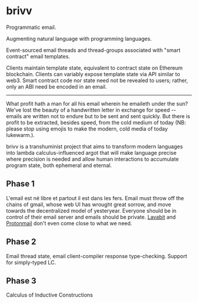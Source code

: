 # brivv

Programmatic email.

Augmenting natural language with programming languages.

Event-sourced email threads and thread-groups associated with "smart contract"
email templates.

Clients maintain template state, equivalent to contract state on Ethereum
blockchain. Clients can variably expose template state via API similar to web3.
Smart contract code nor state need not be revealed to users; rather, only an ABI
need be encoded in an email.

---

What profit hath a man for all his email wherein he emaileth under the sun?
We've lost the beauty of a handwritten letter in exchange for speed -- emails
are written not to endure but to be sent and sent quickly. But there is profit
to be extracted, besides speed, from the cold medium of today (NB: please stop
using emojis to make the modern, cold media of today lukewarm.).

brivv is a transhuminist project that aims to transform modern languages into
lambda calculus-influenced argot that will make language precise where
precision is needed and allow human interactions to accumulate program state,
both ephemeral and eternal.

## Phase 1

L'email est né libre et partout il est dans les fers. Email must throw off the
chains of gmail, whose web UI has wrought great sorrow, and move towards the
decentralized model of yesteryear. Everyone should be in control of their email
server and emails should be private. [Lavabit](https://lavabit.com) and
[Protonmail](https://protonmail.com) don't even come close to what we need.

## Phase 2

Email thread state, email client-compiler response type-checking. Support for
simply-typed LC.

## Phase 3

Calculus of Inductive Constructions
